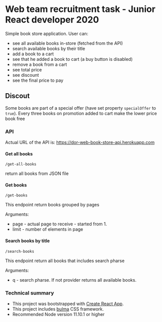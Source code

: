 # Web team recruitment task - Junior React developer 2020
Simple book store application. User can:
- see all available books in-store (fetched from the API)
- search available books by their title
- add a book to a cart
- see that he added a book to cart (a buy button is disabled)
- remove a book from a cart
- see total price 
- see discount
- see the final price to pay 


## Discout 
Some books are part of a special offer (have set property `specialOffer` to `true`). Every three books on promotion added to cart make the lower price book free  


### API 
Actual URL of the API is: https://dor-web-book-store-api.herokuapp.com

#### Get all books

```/get-all-books```

return all books from JSON file


#### Get books

```/get-books```

This endpoint return books grouped by pages

Arguments:
- page - actual page to receive - started from 1.
- limit - number of elements in page



#### Search books by title

```/search-books```

This endpoint return all books that includes search pharse

Arguments:
- q - search pharse. If not provider returns all available books.

### Technical summary
- This project was bootstrapped with [Create React App](https://github.com/facebook/create-react-app).
- This project includes [bulma](https://bulma.io) CSS framework.
- Recommended Node version 11.10.1 or higher